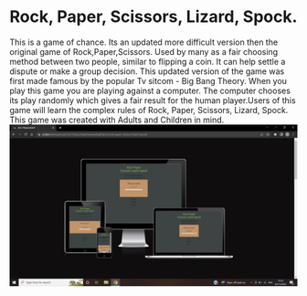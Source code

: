 # Rock, Paper, Scissors, Lizard, Spock.
This is a game of chance. Its an updated more difficult version then the original game of Rock,Paper,Scissors. Used by many as a fair choosing method between two people, similar to flipping a coin. It can help settle a dispute or make a group decision. This updated version of the game was first made famous by the popular Tv sitcom - Big Bang Theory.
When you play this game you are playing against a computer. The computer chooses its play randomly which gives a fair result for the human player.Users of this game will learn the complex rules of Rock, Paper, Scissors, Lizard, Spock. This game was created with Adults and Children in mind.
![AmiResponsiveImage](/assets/readme_images/amiresp.png)